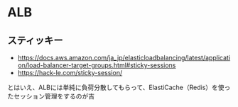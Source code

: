 # ALB

## スティッキー
- https://docs.aws.amazon.com/ja_jp/elasticloadbalancing/latest/application/load-balancer-target-groups.html#sticky-sessions
- https://hack-le.com/sticky-session/

とはいえ、ALBには単純に負荷分散してもらって、ElastiCache（Redis）を使ったセッション管理をするのが吉

